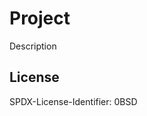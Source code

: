 Project
=======

Description

License
------

<footer>
<p>SPDX-License-Identifier: 0BSD</p>
</footer>
